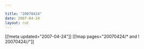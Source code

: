 ```yaml
---

title: "20070424"
date: 2007-04-24
layout: rut
---
```


[[!meta updated="2007-04-24"]]
[[!map pages="20070424/* and ! 20070424/*/*"]]

